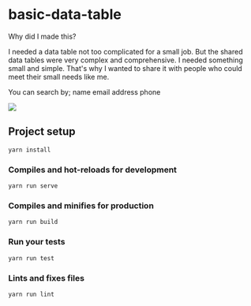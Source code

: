 # basic-data-table
Why did I made this?

I needed a data table not too complicated for a small job. But the shared data tables were very complex and comprehensive. I needed something small and simple. That's why I wanted to share it with people who could meet their small needs like me.

You can search by;
  name
  email
  address
  phone

![](data-table.gif)


## Project setup
```
yarn install
```

### Compiles and hot-reloads for development
```
yarn run serve
```

### Compiles and minifies for production
```
yarn run build
```

### Run your tests
```
yarn run test
```

### Lints and fixes files
```
yarn run lint
```

